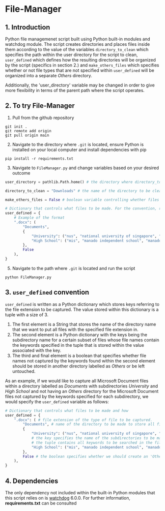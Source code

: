 # File-Manager

## 1. Introduction
Python file managemenet script built using Python built-in modules and watchdog module. The script creates directories and places files inside them according to the value of the variables `directory_to_clean` which specifies the path within the user directory for the script to clean, `user_defined` which defines how the resulting directories will be organized by the script (specifics in section 2.) and `make_others_files` which specifies whether or not file types that are not specified within `user_defined` will be organized into a separate *Others* directory.

Additionally, the 'user_directory' variable may be changed in order to give more flexibility in terms of the parent path where the script operates.

## 2. To try File-Manager
1. Pull from the github repository
```
git init .
git remote add origin
git pull origin main
```
2. Navigate to the directory where `.git` is located, ensure Python is installed on your local computer and install dependencies with pip
```
pip install -r requirements.txt
```
3. Navigate to `FileManager.py` and change variables based on your desired outcome
```python
user_directory = pathlib.Path.home() # the directory where directory_to_clean is located. By default it is set to the 'Home' directory

directory_to_clean = "Downloads" # the name of the directory to be cleaned

make_others_files = False # boolean variable controlling whether files of a certain file type (file extension) that is not found in user_defined should also be sorted into an 'Others' file

# Dictionary that controls what files to be made. For the convention, refer to the '3. user_defined convention' section below
user_defined = {
    # Example of the format
    ".docx": (
        "Documents",
        {
            "University": ("nus", "national university of singapore", "national_university_of_singapore", "nusc", "college"),
            "High School": ("mis", "manado independent school", "manado_independent_school", "sma"),
        },
        False
    ),
}
```
5. Navigate to the path where `.git` is located and run the script
```
python FileManager.py
```

## 3. `user_defined` convention
`user_defined` is written as a Python dictionary which stores keys referring to the file extension to be captured. The value stored within this dictionary is a tuple with a size of 3.
1. The first element is a String that stores the name of the directory name that we want to put all files with the specified file extension in.
2. The second element is a Python dictionary with the keys being the subdirectory name for a certain subset of files whose file names contain the keywords specified in the tuple that is stored within the value associated with the key.
3. The third and final element is a boolean that specifies whether file names not captured by the keywords found within the second element should be stored in another directory labelled as *Others* or be left untouched.

As an example, if we would like to capture all Microsoft Document files within a directory labelled as *Documents* with subdirectories *University* and *High School* and not having an *Others* directory for the Microsoft Document files not captured by the keywords specified for each subdirectory, we would specify the `user_defined` variable as follows:
```python
# Dictionary that controls what files to be made and how
user_defined = {
    ".docx": ( # file extension of the type of file to be captured.
        "Documents", # name of the directory to be made to store all files
        {
            "University": ("nus", "national university of singapore", "national_university_of_singapore", "nusc", "college"),
            # the key specifies the name of the subdirectories to be made
            # the tuple contains all keywords to be searched in the file name to be captured by the specific subdirectory
            "High School": ("mis", "manado independent school", "manado_independent_school", "sma"),
        },
        False # the boolean specifies whether we should create an 'Others' subdirectory.
    ),
}
```

## 4. Dependencies
The only dependency not included within the built-in Python modules that this script relies on is [watchdog](https://python-watchdog.readthedocs.io/en/stable/index.html) 6.0.0. For further information, **requirements.txt** can be consulted
